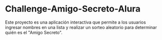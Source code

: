 # Challenge-Amigo-Secreto-Alura
Este proyecto es una aplicación interactiva que permite a los usuarios ingresar nombres en una lista y realizar un sorteo aleatorio para determinar quién es el "Amigo Secreto".
